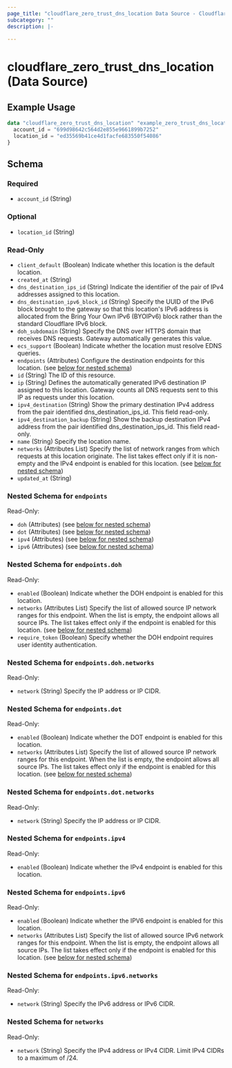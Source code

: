 ```yaml
---
page_title: "cloudflare_zero_trust_dns_location Data Source - Cloudflare"
subcategory: ""
description: |-
  
---
```


# cloudflare_zero_trust_dns_location (Data Source)



## Example Usage

```terraform
data "cloudflare_zero_trust_dns_location" "example_zero_trust_dns_location" {
  account_id = "699d98642c564d2e855e9661899b7252"
  location_id = "ed35569b41ce4d1facfe683550f54086"
}
```

<!-- schema generated by tfplugindocs -->
## Schema

### Required

- `account_id` (String)

### Optional

- `location_id` (String)

### Read-Only

- `client_default` (Boolean) Indicate whether this location is the default location.
- `created_at` (String)
- `dns_destination_ips_id` (String) Indicate the identifier of the pair of IPv4 addresses assigned to this location.
- `dns_destination_ipv6_block_id` (String) Specify the UUID of the IPv6 block brought to the gateway so that this location's IPv6 address is allocated from the Bring Your Own IPv6 (BYOIPv6) block rather than the standard Cloudflare IPv6 block.
- `doh_subdomain` (String) Specify the DNS over HTTPS domain that receives DNS requests. Gateway automatically generates this value.
- `ecs_support` (Boolean) Indicate whether the location must resolve EDNS queries.
- `endpoints` (Attributes) Configure the destination endpoints for this location. (see [below for nested schema](#nestedatt--endpoints))
- `id` (String) The ID of this resource.
- `ip` (String) Defines the automatically generated IPv6 destination IP assigned to this location. Gateway counts all DNS requests sent to this IP as requests under this location.
- `ipv4_destination` (String) Show the primary destination IPv4 address from the pair identified dns_destination_ips_id. This field read-only.
- `ipv4_destination_backup` (String) Show the backup destination IPv4 address from the pair identified dns_destination_ips_id. This field read-only.
- `name` (String) Specify the location name.
- `networks` (Attributes List) Specify the list of network ranges from which requests at this location originate. The list takes effect only if it is non-empty and the IPv4 endpoint is enabled for this location. (see [below for nested schema](#nestedatt--networks))
- `updated_at` (String)

<a id="nestedatt--endpoints"></a>
### Nested Schema for `endpoints`

Read-Only:

- `doh` (Attributes) (see [below for nested schema](#nestedatt--endpoints--doh))
- `dot` (Attributes) (see [below for nested schema](#nestedatt--endpoints--dot))
- `ipv4` (Attributes) (see [below for nested schema](#nestedatt--endpoints--ipv4))
- `ipv6` (Attributes) (see [below for nested schema](#nestedatt--endpoints--ipv6))

<a id="nestedatt--endpoints--doh"></a>
### Nested Schema for `endpoints.doh`

Read-Only:

- `enabled` (Boolean) Indicate whether the DOH endpoint is enabled for this location.
- `networks` (Attributes List) Specify the list of allowed source IP network ranges for this endpoint. When the list is empty, the endpoint allows all source IPs. The list takes effect only if the endpoint is enabled for this location. (see [below for nested schema](#nestedatt--endpoints--doh--networks))
- `require_token` (Boolean) Specify whether the DOH endpoint requires user identity authentication.

<a id="nestedatt--endpoints--doh--networks"></a>
### Nested Schema for `endpoints.doh.networks`

Read-Only:

- `network` (String) Specify the IP address or IP CIDR.



<a id="nestedatt--endpoints--dot"></a>
### Nested Schema for `endpoints.dot`

Read-Only:

- `enabled` (Boolean) Indicate whether the DOT endpoint is enabled for this location.
- `networks` (Attributes List) Specify the list of allowed source IP network ranges for this endpoint. When the list is empty, the endpoint allows all source IPs. The list takes effect only if the endpoint is enabled for this location. (see [below for nested schema](#nestedatt--endpoints--dot--networks))

<a id="nestedatt--endpoints--dot--networks"></a>
### Nested Schema for `endpoints.dot.networks`

Read-Only:

- `network` (String) Specify the IP address or IP CIDR.



<a id="nestedatt--endpoints--ipv4"></a>
### Nested Schema for `endpoints.ipv4`

Read-Only:

- `enabled` (Boolean) Indicate whether the IPv4 endpoint is enabled for this location.


<a id="nestedatt--endpoints--ipv6"></a>
### Nested Schema for `endpoints.ipv6`

Read-Only:

- `enabled` (Boolean) Indicate whether the IPV6 endpoint is enabled for this location.
- `networks` (Attributes List) Specify the list of allowed source IPv6 network ranges for this endpoint. When the list is empty, the endpoint allows all source IPs. The list takes effect only if the endpoint is enabled for this location. (see [below for nested schema](#nestedatt--endpoints--ipv6--networks))

<a id="nestedatt--endpoints--ipv6--networks"></a>
### Nested Schema for `endpoints.ipv6.networks`

Read-Only:

- `network` (String) Specify the IPv6 address or IPv6 CIDR.




<a id="nestedatt--networks"></a>
### Nested Schema for `networks`

Read-Only:

- `network` (String) Specify the IPv4 address or IPv4 CIDR. Limit IPv4 CIDRs to a maximum of /24.


